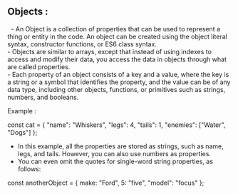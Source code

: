  <h2>Objects : </h2> &nbsp;
- An Object is a collection of properties that can be used to represent a thing or entity in the code. An object can be created using the object literal syntax, constructor functions, or ES6 class syntax.
 <br>
- Objects are similar to arrays, except that instead of using indexes to access and modify their data, you access the data in objects through what are called properties.
<br>
- Each property of an object consists of a key and a value, where the key is a string or a symbol that identifies the property, and the value can be of any data type, including other objects, functions, or primitives such as strings, numbers, and booleans.

Example :

const cat = {
  "name": "Whiskers",
  "legs": 4,
  "tails": 1,
  "enemies": ["Water", "Dogs"]
};

- In this example, all the properties are stored as strings, such as name, legs, and tails. However, you can also use numbers as properties.  <br>
- You can even omit the quotes for single-word string properties, as follows:

const anotherObject = {
  make: "Ford",
  5: "five",
  "model": "focus"
};
